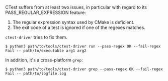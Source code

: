 CTest suffers from at least two issues, in particular with regard to its
PASS_REGULAR_EXPRESSION feature:

1. The regular expression syntax used by CMake is deficient.
2. The exit code of a test is ignored if one of the regexes matches.

`ctest-driver` tries to fix them.

    $ python3 path/to/tools/ctest-driver run --pass-regex OK --fail-regex Fail -- path/to/executable arg1 arg2

In addition, it's a cross-platform `grep`:

    $ python3 path/to/tools/ctest-driver grep --pass-regex OK --fail-regex Fail -- path/to/logfile.log
